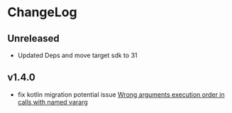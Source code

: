 # ChangeLog


## Unreleased
* Updated Deps and move target sdk to 31


## v1.4.0
* fix kotlin migration potential issue [Wrong arguments execution order in calls with named vararg](https://youtrack.jetbrains.com/issue/KT-17691)
